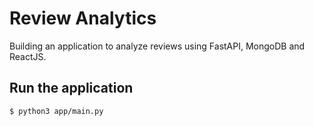 # Review Analytics
Building an application to analyze reviews using FastAPI, MongoDB and ReactJS.

## Run the application

```shell
$ python3 app/main.py
```

